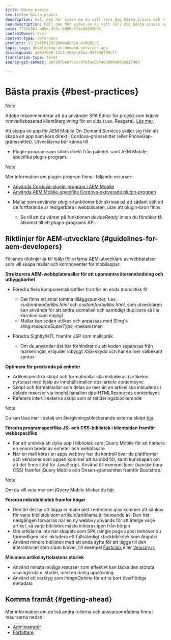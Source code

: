 ```yaml
---
title: Bästa praxis
seo-title: Bästa praxis
description: Följ den här sidan om du vill lära dig bästa praxis och riktlinjer som hjälper erfarna AEM-utvecklare för webbplatser som vill skapa mallar och komponenter för mobilappar.
seo-description: Följ den här sidan om du vill lära dig bästa praxis och riktlinjer som hjälper erfarna AEM-utvecklare för webbplatser som vill skapa mallar och komponenter för mobilappar.
uuid: 7733c8b1-a88c-455c-8080-f7add4205b92
contentOwner: User
content-type: reference
products: SG_EXPERIENCEMANAGER/6.4/MOBILE
topic-tags: developing-on-demand-services-app
discoiquuid: a0647696-72c3-409b-85ba-9275d8f99cff
translation-type: tm+mt
source-git-commit: 8078976ab79ccc0fefac5bfe6b000a008a917489

---
```



# Bästa praxis {#best-practices}

>[!NOTE]
>
>Adobe rekommenderar att du använder SPA Editor för projekt som kräver ramverksbaserad klientåtergivning för en sida (t.ex. Reagera). [Läs mer](/help/sites-developing/spa-overview.md).

Att skapa en app för AEM Mobile On-Demand Services skiljer sig från att skapa en app som körs direkt i Cordova-gränssnittet (eller PhoneGap-gränssnittet). Utvecklarna bör känna till

* Plugin-program som stöds direkt från paketet samt AEM Mobile-specifika plugin-program.

>[!NOTE]
>
>Mer information om plugin-program finns i följande resurser:
>
>* [Använda Cordova-plugin-program i AEM Mobile](https://helpx.adobe.com/digital-publishing-solution/help/cordova-api.html)
>* [Använda AEM Mobile-specifika Cordova-aktiverade plugin-program](https://helpx.adobe.com/digital-publishing-solution/help/app-runtime-api.html)
>



* Mallar som använder plugin-funktioner bör skrivas på ett sådant sätt att de fortfarande är redigerbara i webbläsaren, utan att plugin-bron finns.

   * Se till att du väntar på funktionen *deviceReady* innan du försöker få åtkomst till ett plugin-programs API.

## Riktlinjer för AEM-utvecklare {#guidelines-for-aem-developers}

Följande riktlinjer är till hjälp för erfarna AEM-utvecklare av webbplatser som vill skapa mallar och komponenter för mobilappar:

**Strukturera AEM-webbplatsmallar för att uppmuntra återanvändning och utbyggbarhet**

* Föredra flera komponentskriptfiler framför en enda monolitisk fil

   * Det finns ett antal tomma tilläggspunkter, t.ex. *customheaderlibs.html* och *customfooterlibs.html*, som utvecklaren kan använda för att ändra sidmallen och samtidigt duplicera så lite kärnkod som möjligt
   * Mallar kan sedan utökas och anpassas med Sling&#39;s *sling:resourceSuperType* -mekanismen

* Föredra Sightly/HTL framför JSP som mallspråk

   * Om du använder det här förhindrar du att koden separeras från markeringar, erbjuder inbyggt XSS-skydd och har en mer välbekant syntax

**Optimera för prestanda på enheter**

* Artikelspecifika skript och formatmallar ska inkluderas i artikelns nyttolast med hjälp av innehållsmallen dps-article contentsync
* Skript och formatmallar som delas av mer än en artikel ska inkluderas i delade resurser via innehållsmallen dps-HTMLResources contentsync
* Referera inte till externa skript som är renderingsblockerande

>[!NOTE]
>
>Du kan läsa mer i detalj om återgivningsblockerande externa skript [här](https://developers.google.com/speed/docs/insights/BlockingJS).

**Föredra programspecifika JS- och CSS-bibliotek i klientsidan framför webbspecifika**

* För att undvika att dyka upp i bibliotek som jQuery Mobile för att hantera en enorm bredd av enheter och webbläsare
* När en mall körs i en apps webbvy har du kontroll över de plattformar och versioner som appen kommer att ha stöd för, samt kunskapen om att det finns stöd för JavaScript. Använd till exempel Ionic (kanske bara CSS) framför jQuery Mobile och Onsen-gränssnittet framför Bootstrap.

>[!NOTE]
>
>Om du vill veta mer om jQuery Mobile klickar du [här](https://jquerymobile.com/browser-support/1.4/).

**Föredra mikrobibliotek framför högar**

* Den tid det tar att lägga in materialet i enhetens glas kommer att sänkas för varje bibliotek som artikeln/artiklarna är beroende av. Den här nedgången förvärras när en ny webbvy används för att återge varje artikel, så varje bibliotek måste initieras igen från början
* Om artiklarna inte har skapats som SPA (single page apps) behöver du förmodligen inte inkludera ett fullständigt stackbibliotek som Angular
* Använd mindre bibliotek med ett enda syfte för att lägga till den interaktivitet som sidan kräver, till exempel [Fastclick](https://github.com/ftlabs/fastclick) eller [Velocity.js](https://velocityjs.org)

**Minimera artikelnyttolastens storlek**

* Använd minsta möjliga resurser som effektivt kan täcka den största visningsruta ni stöder, med en rimlig upplösning
* Använd ett verktyg som *ImageOptime* för att ta bort överflödiga metadata

## Komma framåt {#getting-ahead}

Mer information om de två andra rollerna och ansvarsområdena finns i resurserna nedan:

* [Administratör](/help/mobile/aem-mobile.md)
* [Författare](/help/mobile/aem-mobile-on-demand.md)
